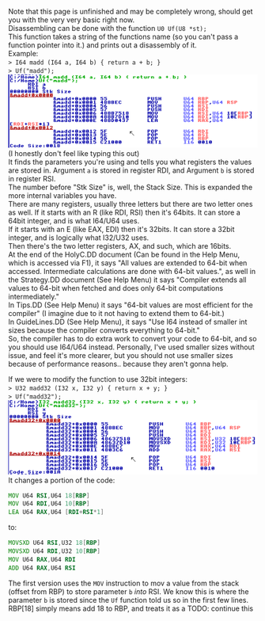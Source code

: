 Note that this page is unfinished and may be completely wrong, should get you with the very very basic right now.  
Disassembling can be done with the function `U0 Uf(U8 *st);`  
This function takes a string of the functions name (so you can't pass a function pointer into it.) and prints out a disassembly of it.  
Example:  
`> I64 madd (I64 a, I64 b) { return a + b; }`  
`> Uf("madd");`  
![Image of Disasm](./img/BasicDisassembly1.png)  
(I honestly don't feel like typing this out)  
It finds the parameters you're using and tells you what registers the values are stored in. Argument `a` is stored in register RDI, and Argument `b` is stored in register RSI.  
The number before "Stk Size" is, well, the Stack Size. This is expanded the more internal variables you have.  
There are many registers, usually three letters but there are two letter ones as well. If it starts with an R (like RDI, RSI) then it's 64bits. It can store a 64bit integer, and is what I64/U64 uses.  
If it starts with an E (like EAX, EDI) then it's 32bits. It can store a 32bit integer, and is logically what I32/U32 uses.  
Then there's the two letter registers, AX, and such, which are 16bits.  
At the end of the HolyC.DD document (Can be found in the Help Menu, which is accessed via F1), it says "All values are extended to 64-bit when accessed. Intermediate calculations are done with 64-bit values.", as well in the Strategy.DD document (See Help Menu) it says "Compiler extends all values to 64-bit when fetched and does only 64-bit computations intermediately."  
In Tips.DD (See Help Menu) it says "64-bit values are most efficient for the compiler" (I imagine due to it not having to extend them to 64-bit.)  
In GuideLines.DD (See Help Menu), it says "Use I64 instead of smaller int sizes because the compiler converts everything to 64-bit."  
So, the compiler has to do extra work to convert your code to 64-bit, and so you should use I64/U64 instead. Personally, I've used smaller sizes without issue, and feel it's more clearer, but you should not use smaller sizes because of performance reasons.. because they aren't gonna help.  

If we were to modify the function to use 32bit integers:  
`> U32 madd32 (I32 x, I32 y) { return x + y; }`  
`> Uf("madd32");`  
![Image of Disasm](./img/BasicDisassembly2.png)  
It changes a portion of the code:
```asm
MOV U64 RSI,U64 18[RBP]
MOV U64 RDI,U64 10[RBP]
LEA U64 RAX,U64 [RDI+RSI*1]
```
to:
```asm
MOVSXD U64 RSI,U32 18[RBP]
MOVSXD U64 RDI,U32 10[RBP]
MOV U64 RAX,U64 RDI
ADD U64 RAX,U64 RSI
```
The first version uses the `MOV` instruction to mov a value from the stack (offset from RBP) to store parameter `b` *into* RSI. We know this is where the parameter `b` is stored since the `Uf` function told us so in the first few lines. RBP[18] simply means add 18 to RBP, and treats it as a 
TODO: continue this